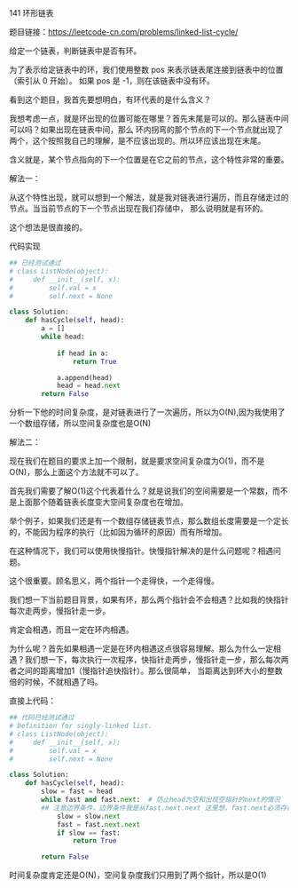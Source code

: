 141 环形链表

题目链接：https://leetcode-cn.com/problems/linked-list-cycle/

给定一个链表，判断链表中是否有环。

为了表示给定链表中的环，我们使用整数 pos 来表示链表尾连接到链表中的位置（索引从 0 开始）。 如果 pos 是 -1，则在该链表中没有环。


看到这个题目，我首先要想明白，有环代表的是什么含义？

我想考虑一点，就是环出现的位置可能在哪里？首先末尾是可以的。那么链表中间可以吗？如果出现在链表中间，那么
环内拐弯的那个节点的下一个节点就出现了两个，这个按照我自己的理解，是不应该出现的。所以环应该出现在末尾。

含义就是，某个节点指向的下一个位置是在它之前的节点，这个特性非常的重要。

解法一：

从这个特性出现，就可以想到一个解法，就是我对链表进行遍历，而且存储走过的节点。当当前节点的下一个节点出现在我们存储中，
那么说明就是有环的。

这个想法是很直接的。

代码实现

```python
## 已经测试通过
# class ListNode(object):
#     def __init__(self, x):
#         self.val = x
#         self.next = None

class Solution:
    def hasCycle(self, head):
        a = []
        while head:
            
            if head in a:
                return True

            a.append(head)
            head = head.next
        return False
```

分析一下他的时间复杂度，是对链表进行了一次遍历，所以为O(N),因为我使用了一个数组存储，所以空间复杂度也是O(N)

解法二：

现在我们在题目的要求上加一个限制，就是要求空间复杂度为O(1)，而不是O(N)，那么上面这个方法就不可以了。

首先我们需要了解O(1)这个代表着什么？就是说我们的空间需要是一个常数，而不是上面那个随着链表长度变大空间复杂度也在增加。

举个例子，如果我们还是有一个数组存储链表节点，那么数组长度需要是一个定长的，不能因为程序的执行（比如因为循环的原因）而有所增加。

在这种情况下，我们可以使用快慢指针。快慢指针解决的是什么问题呢？相遇问题。

这个很重要。顾名思义，两个指针一个走得快，一个走得慢。

我们想一下当前题目背景，如果有环，那么两个指针会不会相遇？比如我的快指针每次走两步，慢指针走一步。

肯定会相遇，而且一定在环内相遇。

为什么呢？首先如果相遇一定是在环内相遇这点很容易理解。那么为什么一定相遇？我们想一下，每次执行一次程序，快指针走两步，慢指针走一步，那么每次两者之间的距离增加1（慢指针追快指针）。那么很简单，
当距离达到环大小的整数倍的时候，不就相遇了吗。

直接上代码：

```python
## 代码已经测试通过
# Definition for singly-linked list.
# class ListNode(object):
#     def __init__(self, x):
#         self.val = x
#         self.next = None

class Solution:
    def hasCycle(self, head):
        slow = fast = head
        while fast and fast.next:  # 防止head为空和出现空指针的next的情况
        ## 注意边界条件，边界条件我是从fast.next.next 这里想，fast.next必须存在
            slow = slow.next
            fast = fast.next.next
            if slow == fast:
                return True

        return False
```

时间复杂度肯定还是O(N)，空间复杂度我们只用到了两个指针，所以是O(1)